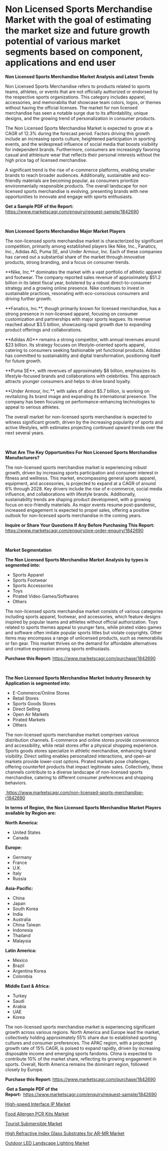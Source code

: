 <p><h1>Non Licensed Sports Merchandise Market with the goal of estimating the market size and future growth potential of various market segments based on component, applications and end user</h1></p><p><strong>Non Licensed Sports Merchandise Market Analysis and Latest Trends</strong></p>
<p><p>Non Licensed Sports Merchandise refers to products related to sports teams, athletes, or events that are not officially authorized or endorsed by the respective sports organizations. This category includes apparel, accessories, and memorabilia that showcase team colors, logos, or themes without having the official licenses. The market for non licensed merchandise has seen a notable surge due to its affordability, unique designs, and the growing trend of personalization in consumer products.</p><p>The Non Licensed Sports Merchandise Market is expected to grow at a CAGR of 12.3% during the forecast period. Factors driving this growth include an increasing sports culture, heightened participation in sporting events, and the widespread influence of social media that boosts visibility for independent brands. Furthermore, consumers are increasingly favoring casual and athleisure wear that reflects their personal interests without the high price tag of licensed merchandise.</p><p>A significant trend is the rise of e-commerce platforms, enabling smaller brands to reach broader audiences. Additionally, sustainable and eco-friendly materials are becoming popular, as consumers prioritize environmentally responsible products. The overall landscape for non licensed sports merchandise is evolving, presenting brands with new opportunities to innovate and engage with sports enthusiasts.</p></p>
<p><strong>Get a Sample PDF of the Report:&nbsp;</strong> <a href="https://www.marketscagr.com/enquiry/request-sample/1842690?utm_campaign=1573&utm_medium=2&utm_source=Github&utm_content=ia&utm_term=19102024&utm_id=non-licensed-sports-merchandise">https://www.marketscagr.com/enquiry/request-sample/1842690</a></p>
<p>&nbsp;</p>
<p><strong>Non Licensed Sports Merchandise Major Market Players</strong></p>
<p><p>The non-licensed sports merchandise market is characterized by significant competition, primarily among established players like Nike, Inc., Fanatics, Inc., Adidas AG, Puma SE, and Under Armour, Inc. Each of these companies has carved out a substantial share of the market through innovative products, strong branding, and a focus on consumer trends.</p><p>**Nike, Inc.** dominates the market with a vast portfolio of athletic apparel and footwear. The company reported sales revenue of approximately $51.2 billion in its latest fiscal year, bolstered by a robust direct-to-consumer strategy and a growing online presence. Nike continues to invest in sustainable practices, resonating with eco-conscious consumers and driving further growth.</p><p>**Fanatics, Inc.**, though primarily known for licensed merchandise, has a strong presence in non-licensed apparel, focusing on consumer customization and partnerships with major sports leagues. Its revenue reached about $3.5 billion, showcasing rapid growth due to expanding product offerings and collaborations.</p><p>**Adidas AG** remains a strong competitor, with annual revenues around $23 billion. Its strategy focuses on lifestyle-oriented sports apparel, catering to consumers seeking fashionable yet functional products. Adidas has committed to sustainability and digital transformation, positioning itself for future growth.</p><p>**Puma SE**, with revenues of approximately $8 billion, emphasizes its lifestyle-focused brands and collaborations with celebrities. This approach attracts younger consumers and helps to drive brand loyalty.</p><p>**Under Armour, Inc.**, with sales of about $5.7 billion, is working on revitalizing its brand image and expanding its international presence. The company has been focusing on performance-enhancing technologies to appeal to serious athletes.</p><p>The overall market for non-licensed sports merchandise is expected to witness significant growth, driven by the increasing popularity of sports and active lifestyles, with estimates projecting continued upward trends over the next several years.</p></p>
<p>&nbsp;</p>
<p><strong>What Are The Key Opportunities For Non Licensed Sports Merchandise Manufacturers?</strong></p>
<p><p>The non-licensed sports merchandise market is experiencing robust growth, driven by increasing sports participation and consumer interest in fitness and wellness. This market, encompassing general sports apparel, equipment, and accessories, is projected to expand at a CAGR of around 6% through 2028. Key drivers include the rise of e-commerce, social media influence, and collaborations with lifestyle brands. Additionally, sustainability trends are shaping product development, with a growing focus on eco-friendly materials. As major events resume post-pandemic, increased engagement is expected to propel sales, offering a positive outlook for non-licensed sports merchandise in the coming years.</p></p>
<p><strong>Inquire or Share Your Questions If Any Before Purchasing This Report:</strong> <a href="https://www.marketscagr.com/enquiry/pre-order-enquiry/1842690?utm_campaign=1573&utm_medium=2&utm_source=Github&utm_content=ia&utm_term=19102024&utm_id=non-licensed-sports-merchandise">https://www.marketscagr.com/enquiry/pre-order-enquiry/1842690</a></p>
<p>&nbsp;</p>
<p><strong>Market Segmentation</strong></p>
<p><strong>The Non Licensed Sports Merchandise Market Analysis by types is segmented into:</strong></p>
<p><ul><li>Sports Apparel</li><li>Sports Footwear</li><li>Sports Accessories</li><li>Toys</li><li>Pirated Video Games/Softwares</li><li>Others</li></ul></p>
<p><p>The non-licensed sports merchandise market consists of various categories including sports apparel, footwear, and accessories, which feature designs inspired by popular teams and athletes without official authorization. Toys related to sports themes appeal to younger fans, while pirated video games and software often imitate popular sports titles but violate copyrights. Other items may encompass a range of unlicensed products, such as memorabilia or fan gear. This market thrives on the demand for affordable alternatives and creative expression among sports enthusiasts.</p></p>
<p><strong>Purchase this Report:&nbsp;</strong><a href="https://www.marketscagr.com/purchase/1842690?utm_campaign=1573&utm_medium=2&utm_source=Github&utm_content=ia&utm_term=19102024&utm_id=non-licensed-sports-merchandise">https://www.marketscagr.com/purchase/1842690</a></p>
<p>&nbsp;</p>
<p><strong>The Non Licensed Sports Merchandise Market Industry Research by Application is segmented into:</strong></p>
<p><ul><li>E-Commerce/Online Stores</li><li>Retail Stores</li><li>Sports Goods Stores</li><li>Direct Selling</li><li>Open Air Markets</li><li>Pirated Markets</li><li>Others</li></ul></p>
<p><p>The non-licensed sports merchandise market comprises various distribution channels. E-commerce and online stores provide convenience and accessibility, while retail stores offer a physical shopping experience. Sports goods stores specialize in athletic merchandise, enhancing brand visibility. Direct selling enables personalized interactions, and open-air markets provide lower-cost options. Pirated markets pose challenges, offering counterfeit products that impact legitimate sales. Collectively, these channels contribute to a diverse landscape of non-licensed sports merchandise, catering to different consumer preferences and shopping behaviors.</p></p>
<p><a href="https://www.marketscagr.com/non-licensed-sports-merchandise-r1842690?utm_campaign=1573&utm_medium=2&utm_source=Github&utm_content=ia&utm_term=19102024&utm_id=non-licensed-sports-merchandise">&nbsp;https://www.marketscagr.com/non-licensed-sports-merchandise-r1842690</a></p>
<p><strong>In terms of Region, the Non Licensed Sports Merchandise Market Players available by Region are:</strong></p>
<p>
    <p> <strong> North America: </strong>
        <ul>
            <li>United States</li>
            <li>Canada</li>
        </ul>
        </p> 
    <p> <strong> Europe: </strong>
        <ul>
            <li>Germany</li>
            <li>France</li>
            <li>U.K.</li>
            <li>Italy</li>
            <li>Russia</li>
        </ul>
        </p> 
    <p> <strong> Asia-Pacific: </strong>
        <ul>
            <li>China</li>
            <li>Japan</li>
            <li>South Korea</li>
            <li>India</li>
            <li>Australia</li>
            <li>China Taiwan</li>
            <li>Indonesia</li>
            <li>Thailand</li>
            <li>Malaysia</li>
        </ul>
        </p> 
    <p> <strong> Latin America: </strong>
        <ul>
            <li>Mexico</li>
            <li>Brazil</li>
            <li>Argentina Korea</li>
            <li>Colombia</li>
        </ul>
        </p> 
    <p> <strong> Middle East & Africa: </strong>
        <ul>
            <li>Turkey</li>
            <li>Saudi</li>
            <li>Arabia</li>
            <li>UAE</li>
            <li>Korea</li>
        </ul>
    </p>
    </p>
<p><p>The non-licensed sports merchandise market is experiencing significant growth across various regions. North America and Europe lead the market, collectively holding approximately 55% share due to established sporting cultures and consumer preferences. The APAC region, with a projected growth rate of 15% CAGR, is poised to expand rapidly, driven by increasing disposable income and emerging sports fandoms. China is expected to contribute 10% of the market share, reflecting its growing engagement in sports. Overall, North America remains the dominant region, followed closely by Europe.</p></p>
<p><strong>Purchase this Report: </strong><a href="https://www.marketscagr.com/purchase/1842690?utm_campaign=1573&utm_medium=2&utm_source=Github&utm_content=ia&utm_term=19102024&utm_id=non-licensed-sports-merchandise">https://www.marketscagr.com/purchase/1842690</a></p>
<p>&nbsp;<strong>Get a Sample PDF of the Report:&nbsp;&nbsp;</strong><a href="https://www.marketscagr.com/enquiry/request-sample/1842690?utm_campaign=1573&utm_medium=2&utm_source=Github&utm_content=ia&utm_term=19102024&utm_id=non-licensed-sports-merchandise">https://www.marketscagr.com/enquiry/request-sample/1842690</a></p>
<p><strong></strong></p>
<p><p><a href="https://www.linkedin.com/pulse/high-speed-interface-ip-market-indicators-size-regional-breakdown-mjfdc?utm_campaign=1573&utm_medium=2&utm_source=Github&utm_content=ia&utm_term=19102024&utm_id=non-licensed-sports-merchandise">High-speed Interface IP Market</a></p><p><a href="https://github.com/ChiragRp1/Market-Research-Report-List-6/blob/main/food-allergen-pcr-kits-market.md?utm_campaign=1573&utm_medium=2&utm_source=Github&utm_content=ia&utm_term=19102024&utm_id=non-licensed-sports-merchandise">Food Allergen PCR Kits Market</a></p><p><a href="https://issuu.com/reportprime-2/docs/tourist-submersible-market-size-203_798d2b80b58eb1?utm_campaign=1573&utm_medium=2&utm_source=Github&utm_content=ia&utm_term=19102024&utm_id=non-licensed-sports-merchandise">Tourist Submersible Market</a></p><p><a href="https://www.linkedin.com/pulse/high-refractive-index-glass-substrates-ar-mr-industry-sector-skzxc?utm_campaign=1573&utm_medium=2&utm_source=Github&utm_content=ia&utm_term=19102024&utm_id=non-licensed-sports-merchandise">High Refractive Index Glass Substrates for AR-MR Market</a></p><p><a href="https://issuu.com/reportprime-2/docs/outdoor-led-landscape-lighting-mark_7e6a0e665beaa5?utm_campaign=1573&utm_medium=2&utm_source=Github&utm_content=ia&utm_term=19102024&utm_id=non-licensed-sports-merchandise">Outdoor LED Landscape Lighting Market</a></p></p>